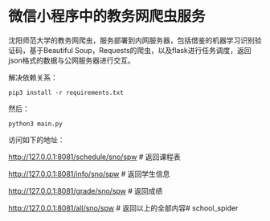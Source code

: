 # 微信小程序中的教务网爬虫服务

沈阳师范大学的教务网爬虫，服务部署到内网服务器，包括借鉴的机器学习识别验证码，基于Beautiful Soup，Requests的爬虫，以及flask进行任务调度，返回json格式的数据与公网服务器进行交互。

解决依赖关系：

```
pip3 install -r requirements.txt
```

然后：

```
python3 main.py
```

访问如下的地址：

http://127.0.0.1:8081/schedule/sno/spw	# 返回课程表

http://127.0.0.1:8081/info/sno/spw	# 返回学生信息

http://127.0.0.1:8081/grade/sno/spw	# 返回成绩

http://127.0.0.1:8081/all/sno/spw	# 返回以上的全部内容# school_spider
